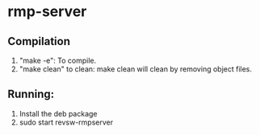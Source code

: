 rmp-server
==========

Compilation
-----------
1. "make -e": To compile.
2. "make clean" to clean: make clean will clean by removing object files.

Running:
-------
1. Install the deb package
2. sudo start revsw-rmpserver
